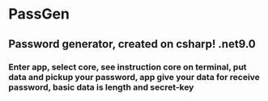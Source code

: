 ﻿# PassGen

## Password generator, created on csharp! .net9.0

### Enter app, select core, see instruction core on terminal, put data and pickup your password, app give your data for receive password, basic data is length and secret-key
